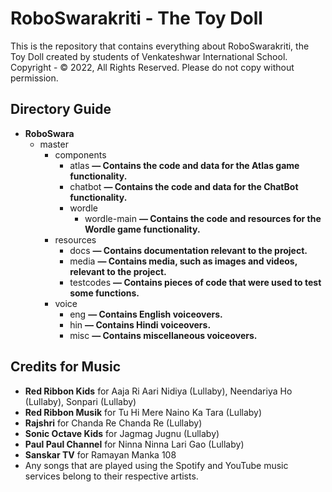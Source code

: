 # RoboSwarakriti - The Toy Doll
This is the repository that contains everything about RoboSwarakriti, the Toy Doll created by students of Venkateshwar International School.  
Copyright - © 2022, All Rights Reserved. Please do not copy without permission.  

## Directory Guide  
* **RoboSwara**
    * master
       * components
           * atlas **— Contains the code and data for the Atlas game functionality.**
           * chatbot **— Contains the code and data for the ChatBot functionality.**
           * wordle
               * wordle-main **— Contains the code and resources for the Wordle game functionality.**
       * resources
           * docs **— Contains documentation relevant to the project.**
           * media **— Contains media, such as images and videos, relevant to the project.**
           * testcodes **— Contains pieces of code that were used to test some functions.**
       * voice
           * eng **— Contains English voiceovers.**
           * hin **— Contains Hindi voiceovers.**
           * misc **— Contains miscellaneous voiceovers.**

## Credits for Music
* **Red Ribbon Kids** for Aaja Ri Aari Nidiya (Lullaby), Neendariya Ho (Lullaby), Sonpari (Lullaby)
* **Red Ribbon Musik** for Tu Hi Mere Naino Ka Tara (Lullaby)
* **Rajshri** for Chanda Re Chanda Re (Lullaby)
* **Sonic Octave Kids** for Jagmag Jugnu (Lullaby)
* **Paul Paul Channel** for Ninna Ninna Lari Gao (Lullaby)
* **Sanskar TV** for Ramayan Manka 108
* Any songs that are played using the Spotify and YouTube music services belong to their respective artists.
